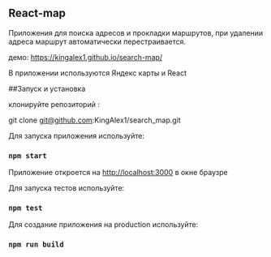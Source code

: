 
## React-map 

Приложения для поиска адресов и прокладки маршрутов, 
при удалении адреса маршрут автоматически перестраивается.

демо: https://kingalex1.github.io/search-map/

В приложении используются Яндекс карты и React

##Запуск и установка

клонируйте репозиторий :

git clone git@github.com:KingAlex1/search_map.git

Для запуска приложения используйте:


### `npm start`

Приложение откроется на [http://localhost:3000](http://localhost:3000) в окне браузре

Для запуска тестов используйте:

### `npm test`

Для создание приложения на production используйте:

### `npm run build`






